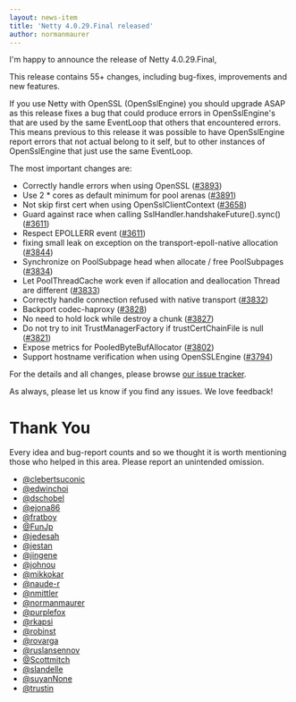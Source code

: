 ```yaml
---
layout: news-item
title: 'Netty 4.0.29.Final released'
author: normanmaurer
---
```


I'm happy to announce the release of Netty 4.0.29.Final,

This release contains 55+ changes, including bug-fixes, improvements and new features.

If you use Netty with OpenSSL (OpenSslEngine) you should upgrade ASAP as this release fixes a bug that could produce errors in OpenSslEngine's that are used by the same EventLoop that others that encountered errors. This means previous to this release it was possible to have OpenSslEngine report errors that not actual belong to it self, but to other instances of OpenSslEngine that just use the same EventLoop.

The most important changes are:

* Correctly handle errors when using OpenSSL ([#3893](https://github.com/netty/netty/pull/3893))
* Use 2 * cores as default minimum for pool arenas ([#3891](https://github.com/netty/netty/pull/3891))
* Not skip first cert when using OpenSslClientContext ([#3658](https://github.com/netty/netty/pull/3878))
* Guard against race when calling SslHandler.handshakeFuture().sync() ([#3611](https://github.com/netty/netty/pull/3868))
* Respect EPOLLERR event ([#3611](https://github.com/netty/netty/pull/3866))
* fixing small leak on exception on the transport-epoll-native allocation ([#3844](https://github.com/netty/netty/pull/3844))
* Synchronize on PoolSubpage head when allocate / free PoolSubpages ([#3834](https://github.com/netty/netty/pull/3834))
* Let PoolThreadCache work even if allocation and deallocation Thread are different ([#3833](https://github.com/netty/netty/pull/3833))
* Correctly handle connection refused with native transport ([#3832](https://github.com/netty/netty/pull/3832))
* Backport codec-haproxy ([#3828](https://github.com/netty/netty/pull/3828))
* No need to hold lock while destroy a chunk ([#3827](https://github.com/netty/netty/pull/3827))
* Do not try to init TrustManagerFactory if trustCertChainFile is null ([#3821](https://github.com/netty/netty/pull/3821))
* Expose metrics for PooledByteBufAllocator ([#3802](https://github.com/netty/netty/pull/3802))
* Support hostname verification when using OpenSSLEngine ([#3794](https://github.com/netty/netty/pull/3794))

For the details and all changes, please browse [our issue tracker](https://github.com/netty/netty/issues?q=milestone%3A4.0.29.Final).

As always, please let us know if you find any issues. We love feedback!

# Thank You

Every idea and bug-report counts and so we thought it is worth mentioning those who helped in this area. Please report an unintended omission.


* [@clebertsuconic](https://github.com/clebertsuconic)
* [@edwinchoi](https://github.com/edwinchoi)
* [@dschobel](https://github.com/dschobel)
* [@ejona86](https://github.com/ejona86)
* [@fratboy](https://github.com/fratboy)
* [@FunJp](https://github.com/FunJp)
* [@jedesah](https://github.com/jedesah)
* [@jestan](https://github.com/jestan)
* [@jingene](https://github.com/jingene)
* [@johnou](https://github.com/johnou)
* [@mikkokar](https://github.com/mikkokar)
* [@naude-r](https://github.com/naude-r)
* [@nmittler](https://github.com/nmittler)
* [@normanmaurer](https://github.com/normanmaurer)
* [@purplefox](https://github.com/purplefox)
* [@rkapsi](https://github.com/rkapsi)
* [@robinst](https://github.com/robinst)
* [@rovarga](https://github.com/rovarga)
* [@ruslansennov](https://github.com/ruslansennov)
* [@Scottmitch](https://github.com/Scottmitch)
* [@slandelle](https://github.com/slandelle)
* [@suyanNone](https://github.com/suyanNone)
* [@trustin](https://github.com/trustin)
